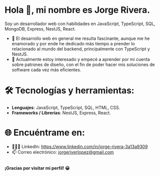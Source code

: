 # Hola 👋, mi nombre es Jorge Rivera.

Soy un desarrollador web con habilidades en JavaScript, TypeScript, SQL, MongoDB, Express, NestJS, React.

- 👀 El desarrollo web en general me resulta fascinante, aunque me he enamorado y por ende he dedicado más tiempo a prender lo relacionado al mundo del backend, principalmente con TypeScript y NestJS.
- 🌱 Actualmente estoy interesado y empecé a aprender por mi cuenta sobre patrones de diseño, con el fin de poder hacer mis soluciones de software cada vez más eficientes.


# 🛠️ Tecnologías y herramientas:

- **Lenguajes**: JavaScript, TypeScript, SQL, HTML, CSS.
- **Frameworks / Librerías**: NestJS, Express, React.


# 🌐 Encuéntrame en:

- 👨🏻‍💼 LinkedIn: https://www.linkedin.com/in/jorge-rivera-3a13a9309
- 📫 Correo electrónico: jorgeriverlopez@gmail.com

##
**¡Gracias por visitar mi perfil! 😀**

